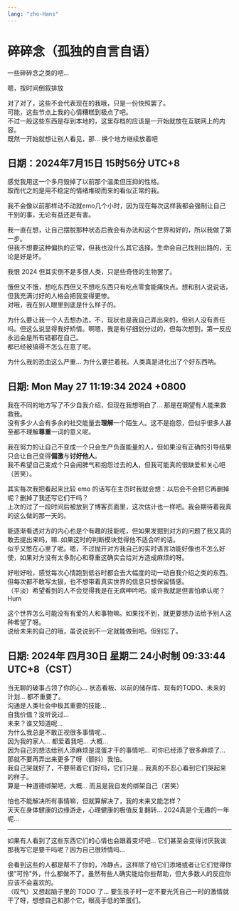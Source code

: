 ```yaml
---
lang: "zho-Hans"
---
```


# 碎碎念（孤独的自言自语）

一些碎碎念之类的吧...

嗯，按时间倒叙排放

对了对了，这些不会代表现在的我哦，只是一份快照罢了。\
可能，这些节点上我的心情糟糕到极点了吧。\
不过一般这些东西是存到本地的，这里存档的应该是一开始就放在互联网上的内容。\
既然一开始就想让别人看见，那... 换个地方继续放着吧

## 日期：2024年7月15日 15时56分 UTC+8

感觉我用这一个多月毁掉了以前那个温柔但压抑的性格。\
取而代之的是用不稳定的情绪堆砌而来的看似正常的我。

我不会像以前那样动不动就emo几个小时，因为现在每次这样我都会强制让自己干别的事，无论有益还是有害。

我一直在想，让自己摆脱那种状态后我会有办法和这个世界和好的，所以我做了第一步。\
但我不想要这种偏执的正常，但我也没什么其它选择。生命会自己找到出路的，无论是好是坏。

我恨 2024 但其实倒不是多恨人类，只是些奇怪的生物罢了。

饿但又不饿，想吃东西但又不想吃东西只有吃点零食能痛快点。想和别人说说话，但我充满讨好的人格会把我变得更惨。\
对哦，我在别人眼里到底是什么样子的。

为什么要让我一个人去想办法，不，现状也是我自己弄出来的，但别人没有责任吗。但这么说显得我好矫情。啊嗯，我是有仔细划分过的，但每次想到，第一反应永远会是所有错都在自己。\
都已经被搞得不怎么在意了呢。

为什么我的恐血这么严重... 为什么要拦着我。人类真是进化出了个好东西呐。

## 日期: Mon May 27 11:19:34 2024 +0800

我在不同的地方写了不少自我介绍，但现在我想明白了... 那是在期望有人能来救救我。\
没有多少人会有多余的社交能量去**理解**一个陌生人。这不是抱怨，但似乎很多人甚至都不理解**尊重**一词的意义呢。

我在努力的让自己不变成一个只会生产负面能量的人，但如果没有正确的引导结果只会让自己变得**偏激**与**讨好他人**。\
我不希望自己变成个只会闹脾气和抱怨过去的**人**，但我可能真的很缺爱和关心吧（苦笑）。

其实每次我把看起来比较 emo 的话写在主页时我就会想：以后会不会把它再删掉呢？删掉了我还写它们干吗？\
上次的过了一段时间后被放到了博客页面里，这次估计也一样吧。我会期待着我真的这么做的那一天的。

能逐渐看透对方的内心也是个有趣的技能呢，但如果发掘到对方的问题了我又真的敢去提出来吗，嘛..如果这时的判断模块觉得他不适合听的话。\
似乎又憋在心里了呢。嗯，不过抛开对方我自己的实时语言功能好像也不怎么好使，如果对方没有太多耐心和尊重这确实会给对方造成麻烦的呀。

好啦好啦，感觉每次心情跑到低谷时都会去大幅度的动一动自我介绍之类的东西。\
但每次都不敢写太狠，也不想带着真实世界的信息只想保留情感。\
（平淡）希望看到的人不会觉得我是在无病呻吟吧。或许我就是但害怕承认呢？Hum

这个世界怎么可能没有有爱的人和事物嘛。如果找不到，就更要想办法给予别人这种希望了呀。\
说给未来的自己的哦，虽说说到不一定就能做到吧。但别忘了。

## 日期: 2024年 四月30日 星期二 24小时制 09:33:44 UTC+8（CST）

当无聊的破事占领了你的心... 状态看板、以前的储存库、现有的TODO、未来的计划... 都不重要了。\
沟通是人类社会中极其重要的技能...\
自我价值？没听说过...\
未来？谁又知道呢...\
为什么我总是不敢正视很多事情呢...\
因为我的家人... 都爱着我吧... 大概...\
因为自己的想法给别人添麻烦是混蛋才干的事情吧... 可你已经添了很多麻烦了...\
那就不要再弄出来更多了呀（颤抖）我怕。\
我自己哭就好了，不要带着它们好吗，它们只是... 我真的不忍心看到它们哭起来的样子。\
算是一种道德绑架吧，大概... 而且是我自发的绑架自己（苦笑）

怕也不能解决所有事情嘛，但就算解决了，我的未来又能怎样？\
天天在身体健康的边缘游走，心理健康的极值反复翻转... 2024真是个无趣的一年呢...

---

如果有人看到了这些东西它们的心情也会跟着变坏吧... 它们甚至会变得讨厌我诶\
那我写它是要干吗呢？因为自己很矫情吗...

会看到这些的人都是帮不了你的，冷静点，这样除了给它们添堵或者让它们觉得你很"可怜"外，什么都做不了。虽然有些人确实能给你些帮助，但大多数人的反应你应该不会喜欢的。\
（叹气）又想起脑子里的 TODO 了... 要生孩子时一定不要光凭自己一时的激情就干了呀，想想自己和那个它，眼高手低的笨蛋们。
